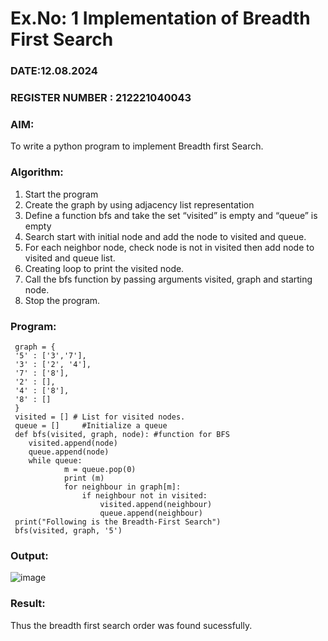 # Ex.No: 1  Implementation of Breadth First Search 
### DATE:12.08.2024                                                                            
### REGISTER NUMBER : 212221040043
### AIM: 
To write a python program to implement Breadth first Search. 
### Algorithm:
1. Start the program
2. Create the graph by using adjacency list representation
3. Define a function bfs and take the set “visited” is empty and “queue” is empty
4. Search start with initial node and add the node to visited and queue.
5. For each neighbor node, check node is not in visited then add node to visited and queue list.
6.  Creating loop to print the visited node.
7.   Call the bfs function by passing arguments visited, graph and starting node.
8.   Stop the program.
### Program:
```
 graph = { 
 '5' : ['3','7'],
 '3' : ['2', '4'],
 '7' : ['8'],
 '2' : [],
 '4' : ['8'],
 '8' : []
 }
 visited = [] # List for visited nodes.
 queue = []     #Initialize a queue
 def bfs(visited, graph, node): #function for BFS
    visited.append(node)
    queue.append(node)
    while queue:
            m = queue.pop(0) 
            print (m)
            for neighbour in graph[m]:
                if neighbour not in visited:
                    visited.append(neighbour)
                    queue.append(neighbour)
 print("Following is the Breadth-First Search")
 bfs(visited, graph, '5')
```
### Output:
![image](https://github.com/user-attachments/assets/68e427b7-9182-4c17-b5f7-21423d8f624a)
### Result:
Thus the breadth first search order was found sucessfully.
